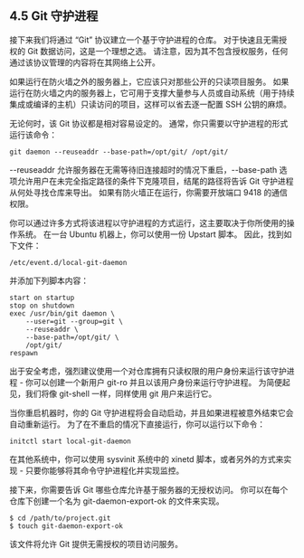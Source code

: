 ## 4.5 Git 守护进程

接下来我们将通过 “Git” 协议建立一个基于守护进程的仓库。 对于快速且无需授权的 Git 数据访问，这是一个理想之选。 请注意，因为其不包含授权服务，任何通过该协议管理的内容将在其网络上公开。

如果运行在防火墙之外的服务器上，它应该只对那些公开的只读项目服务。 如果运行在防火墙之内的服务器上，它可用于支撑大量参与人员或自动系统（用于持续集成或编译的主机）只读访问的项目，这样可以省去逐一配置 SSH 公钥的麻烦。

无论何时，该 Git 协议都是相对容易设定的。 通常，你只需要以守护进程的形式运行该命令：

```
git daemon --reuseaddr --base-path=/opt/git/ /opt/git/
```

--reuseaddr 允许服务器在无需等待旧连接超时的情况下重启，--base-path 选项允许用户在未完全指定路径的条件下克隆项目，结尾的路径将告诉 Git 守护进程从何处寻找仓库来导出。 如果有防火墙正在运行，你需要开放端口 9418 的通信权限。

你可以通过许多方式将该进程以守护进程的方式运行，这主要取决于你所使用的操作系统。 在一台 Ubuntu 机器上，你可以使用一份 Upstart 脚本。 因此，找到如下文件：

```
/etc/event.d/local-git-daemon
```

并添加下列脚本内容：

```
start on startup
stop on shutdown
exec /usr/bin/git daemon \
    --user=git --group=git \
    --reuseaddr \
    --base-path=/opt/git/ \
    /opt/git/
respawn
```

出于安全考虑，强烈建议使用一个对仓库拥有只读权限的用户身份来运行该守护进程 - 你可以创建一个新用户 git-ro 并且以该用户身份来运行守护进程。 为简便起见，我们将像 git-shell 一样，同样使用 git 用户来运行它。

当你重启机器时，你的 Git 守护进程将会自动启动，并且如果进程被意外结束它会自动重新运行。 为了在不重启的情况下直接运行，你可以运行以下命令：

```
initctl start local-git-daemon
```

在其他系统中，你可以使用 sysvinit 系统中的 xinetd 脚本，或者另外的方式来实现 - 只要你能够将其命令守护进程化并实现监控。

接下来，你需要告诉 Git 哪些仓库允许基于服务器的无授权访问。 你可以在每个仓库下创建一个名为 git-daemon-export-ok 的文件来实现。

```
$ cd /path/to/project.git
$ touch git-daemon-export-ok
```

该文件将允许 Git 提供无需授权的项目访问服务。